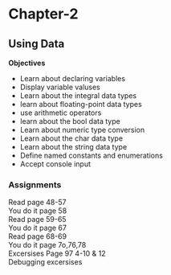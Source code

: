 # Chapter-2
<h2>Using Data</h2>
<b>Objectives</b>
<ul>

<li>Learn about declaring variables</li>
<li> Display variable valuses</li>
<li> Learn about the integral data types</li>
<li> learn about floating-point data types</li>
<li> use arithmetic operators</li>
<li> learn about the bool data type</li>
<li> Learn about numeric type conversion</li>
<li> Learn about the char data type</li>
<li> Learn about the string data type</li>
<li> Define named constants and enumerations</li>
<li> Accept console input</li>
</ul>
<h3>Assignments</h3>

Read page 48-57 <br>
You do it page 58 <br>
Read page 59-65 <br>
You do it page 67 <br>
Read page 68-69 <br>
You do it page 7o,76,78 <br>
Excersises Page 97 4-10 & 12 <br>
Debugging excersises 
